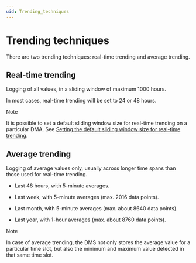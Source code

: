 ```yaml
---
uid: Trending_techniques
---
```


# Trending techniques

There are two trending techniques: real-time trending and average trending.

## Real-time trending

Logging of all values, in a sliding window of maximum 1000 hours.

In most cases, real-time trending will be set to 24 or 48 hours.

> [!NOTE]
> It is possible to set a default sliding window size for real-time trending on a particular DMA. See [Setting the default sliding window size for real-time trending](xref:Setting_the_default_sliding_window_size_for_real-time_trending#setting-the-default-sliding-window-size-for-real-time-trending).

## Average trending

Logging of average values only, usually across longer time spans than those used for real-time trending.

- Last 48 hours, with 5-minute averages.

- Last week, with 5-minute averages (max. 2016 data points).

- Last month, with 5-minute averages (max. about 8640 data points).

- Last year, with 1-hour averages (max. about 8760 data points).

> [!NOTE]
> In case of average trending, the DMS not only stores the average value for a particular time slot, but also the minimum and maximum value detected in that same time slot.
